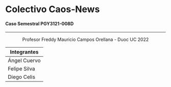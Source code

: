 # Colectivo Caos-News
#### Caso Semestral PGY3121-008D 
----------------------------------
<p align= "center">
Profesor Freddy Mauricio Campos Orellana - Duoc UC 2022
</p>

|Integrantes |
|----------  |
|Ángel Cuervo|
|Felipe Silva|
|Diego Celis |
